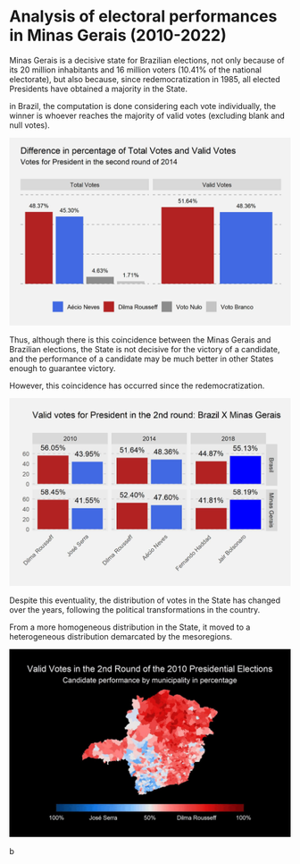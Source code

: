 
# Analysis of electoral performances in Minas Gerais (2010-2022)

<p>Minas Gerais is a decisive state for Brazilian elections, not only because of its 20 million inhabitants and 16 million voters (10.41% of the national electorate), but also because, since redemocratization in 1985, all elected Presidents have obtained a majority in the State.</p>

<p>in Brazil, the computation is done considering each vote individually, the winner is whoever reaches the majority of valid votes (excluding blank and null votes).</p>

![My Image](saved_charts/cols_election_BR_total_votes_X_valid_votes.jpg)

<p>Thus, although there is this coincidence between the Minas Gerais and Brazilian elections, the State is not decisive for the victory of a candidate, and the performance of a candidate may be much better in other States enough to guarantee victory.</p>

<p>However, this coincidence has occurred since the redemocratization.</p>

![My Image](saved_charts/cols_election_BR_valid_votes_br_x_minas_gerais.jpg)

<p>Despite this eventuality, the distribution of votes in the State has changed over the years, following the political transformations in the country.</p>
<p>From a more homogeneous distribution in the State, it moved to a heterogeneous distribution demarcated by the mesoregions.</p>

![My Image](saved_charts/br_mg_election_2010_-_2018.gif)












<p>b</p>